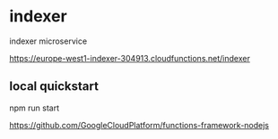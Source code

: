 # indexer


indexer microservice


https://europe-west1-indexer-304913.cloudfunctions.net/indexer


## local quickstart

npm run start

https://github.com/GoogleCloudPlatform/functions-framework-nodejs


